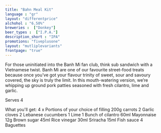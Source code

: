 ```yaml
---
title: "Bahn Meal Kit"
language : "gr"
layout: "differentprice"
alchohol : "6.50%"
breweries :  ["Donkey"]
beer_types :  ["I.P.A."]
description_short : "IPA"
promotions: "fiveplusone"
layout: "mutliplevariants"
frontpage: "true"
---
```


For those uninitiated into the Banh Mi fan club, think sub sandwich with a Vietnamese twist. Banh Mi are one of our favourite street-food treats because once you’ve got your flavour trinity of sweet, sour and savoury covered, the sky is truly the limit. In this mouth-watering version, we’re whipping up ground pork patties seasoned with fresh cilantro, lime and garlic.

Serves 4

What you'll get:
4 x Portions of your choice of filling 
200g carrots
2 Garlic cloves
2 Lebanese cucumbers
1 Lime
1 Bunch of cilantro
60ml Mayonnaise
12g Brown sugar
45ml Rice vinegar
30ml Sriracha
15ml Fish sauce
4 Baguettes